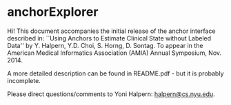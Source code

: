 anchorExplorer
==============

Hi! This document accompanies the initial release of the anchor interface described in: ``Using Anchors to Estimate Clinical State without Labeled Data'' by Y. Halpern, Y.D. Choi, S. Horng, D. Sontag. To appear in the American Medical Informatics Association (AMIA) Annual Symposium, Nov. 2014. 

A more detailed description can be found in README.pdf - but it is probably incomplete.

Please direct questions/comments to Yoni Halpern: halpern@cs.nyu.edu.



